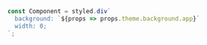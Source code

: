 ```js filename="MyComponent.js|jsx" renderer="react" language="js"
const Component = styled.div`
  background: `${props => props.theme.background.app}`
  width: 0;
`;
```

